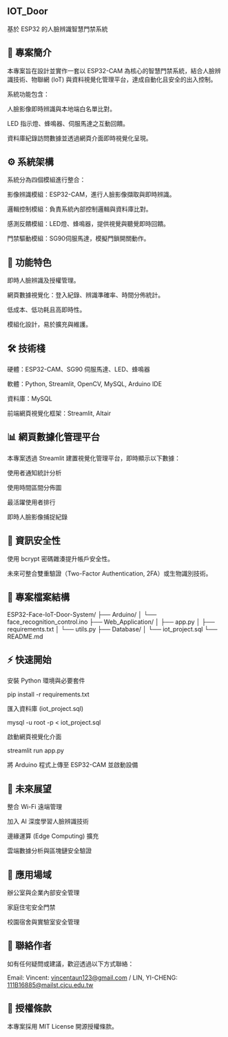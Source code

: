 

## IOT_Door

基於 ESP32 的人臉辨識智慧門禁系統

## **📖 專案簡介**

本專案旨在設計並實作一套以 ESP32-CAM 為核心的智慧門禁系統，結合人臉辨識技術、物聯網 (IoT) 與資料視覺化管理平台，達成自動化且安全的出入控制。

系統功能包含：

人臉影像即時辨識與本地端白名單比對。

LED 指示燈、蜂鳴器、伺服馬達之互動回饋。

資料庫紀錄訪問數據並透過網頁介面即時視覺化呈現。

## **⚙️ 系統架構**

系統分為四個模組進行整合：

影像辨識模組：ESP32-CAM，進行人臉影像擷取與即時辨識。

邏輯控制模組：負責系統內部控制邏輯與資料庫比對。

感測反饋模組：LED燈、蜂鳴器，提供視覺與聽覺即時回饋。

門禁驅動模組：SG90伺服馬達，模擬門鎖開關動作。

## **🚀 功能特色**

即時人臉辨識及授權管理。

網頁數據視覺化：登入紀錄、辨識準確率、時間分佈統計。

低成本、低功耗且高即時性。

模組化設計，易於擴充與維護。

## **🛠️ 技術棧**

硬體：ESP32-CAM、SG90 伺服馬達、LED、蜂鳴器

軟體：Python, Streamlit, OpenCV, MySQL, Arduino IDE

資料庫：MySQL

前端網頁視覺化框架：Streamlit, Altair

## **📊 網頁數據化管理平台**

本專案透過 Streamlit 建置視覺化管理平台，即時顯示以下數據：

使用者通知統計分析

使用時間區間分佈圖

最活躍使用者排行

即時人臉影像捕捉紀錄

## **🔐 資訊安全性**

使用 bcrypt 密碼雜湊提升帳戶安全性。

未來可整合雙重驗證（Two-Factor Authentication, 2FA）或生物識別技術。

## **📂 專案檔案結構**

ESP32-Face-IoT-Door-System/
├── Arduino/
│   └── face_recognition_control.ino
├── Web_Application/
│   ├── app.py
│   ├── requirements.txt
│   └── utils.py
├── Database/
│   └── iot_project.sql
└── README.md

## **⚡ 快速開始**

安裝 Python 環境與必要套件

pip install -r requirements.txt

匯入資料庫 (iot_project.sql)

mysql -u root -p < iot_project.sql

啟動網頁視覺化介面

streamlit run app.py

將 Arduino 程式上傳至 ESP32-CAM 並啟動設備

## **🎯 未來展望**

整合 Wi-Fi 遠端管理

加入 AI 深度學習人臉辨識技術

邊緣運算 (Edge Computing) 擴充

雲端數據分析與區塊鏈安全驗證

## **🏫 應用場域**

辦公室與企業內部安全管理

家庭住宅安全門禁

校園宿舍與實驗室安全管理

## **📝 聯絡作者**

如有任何疑問或建議，歡迎透過以下方式聯絡：

Email: Vincent: vincentaun123@gmail.com / LIN, YI-CHENG: 111B16885@mailst.cjcu.edu.tw

## **📄 授權條款**

本專案採用 MIT License 開源授權條款。
